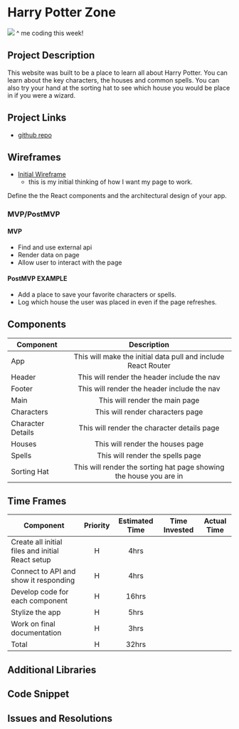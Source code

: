 # Harry Potter Zone

![](https://www.potterapi.com/)
^ me coding this week!

## Project Description

This website was built to be a place to learn all about Harry Potter.  You can learn about the key characters, the houses and common spells.  You can also try your hand at the sorting hat to see which house you would be place in if you were a wizard.

## Project Links

- [github repo](https://github.com/arreid08/harry_potter)
<!-- - [deployment]() -->

## Wireframes

- [Initial Wireframe](https://res.cloudinary.com/john-deere/image/upload/v1578321821/wireframe1_kifapa.jpg)
	- this is my initial thinking of how I want my page to work.
<!-- - [react architecture]() -->

Define the the React components and the architectural design of your app.

### MVP/PostMVP

#### MVP
- Find and use external api 
- Render data on page 
- Allow user to interact with the page

#### PostMVP EXAMPLE

- Add a place to save your favorite characters or spells.
- Log which house the user was placed in even if the page refreshes.

## Components

| Component | Description | 
| --- | :---: |  
| App | This will make the initial data pull and include React Router| 
| Header | This will render the header include the nav | 
| Footer | This will render the header include the nav | 
| Main | This will render the main page | 
| Characters | This will render characters page | 
| Character Details | This will render the character details page | 
| Houses | This will render the houses page | 
| Spells | This will render the spells page | 
| Sorting Hat | This will render the sorting hat page showing the house you are in | 

## Time Frames
<!-- 
Time frames are also key in the development cycle.  You have limited time to code all phases of the game.  Your estimates can then be used to evaluate game possibilities based on time needed and the actual time you have before game must be submitted. It's always best to pad the time by a few hours so that you account for the unknown so add and additional hour or two to each component to play it safe. Also, put a gif at the top of your Readme before you pitch, and you'll get a panda prize. -->

| Component | Priority | Estimated Time | Time Invested | Actual Time |
| --- | :---: |  :---: | :---: | :---: |
| Create all initial files and initial React setup | H | 4hrs|  |  |
| Connect to API and show it responding | H | 4hrs|  |  |
| Develop code for each component | H | 16hrs|  |  |
| Stylize the app | H | 5hrs|  |  |
| Work on final documentation | H | 3hrs|  |  |
| Total | H | 32hrs|  |  |

## Additional Libraries
 <!-- Use this section to list all supporting libraries and their role in the project such as Axios, ReactStrap, D3, etc.  -->

## Code Snippet

<!-- Use this section to include a brief code snippet of functionality that you are proud of an a brief description.  Code snippet should not be greater than 10 lines of code.  -->

<!-- ```
function reverse(string) {
	// here is the code to reverse a string of text
}
``` -->

## Issues and Resolutions
 <!-- Use this section to list of all major issues encountered and their resolution. -->

<!-- #### SAMPLE.....
**ERROR**: app.js:34 Uncaught SyntaxError: Unexpected identifier                                
**RESOLUTION**: Missing comma after first object in sources {} object -->